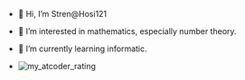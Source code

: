 - 👋 Hi, I’m Stren@Hosi121
- 👀 I’m interested in mathematics, especially number theory.
- 🌱 I’m currently learning informatic.

- <img alt="my_atcoder_rating" src="https://badgen.org/img/atcoder/moonstep/rating/algorithm?style=flat">

<!---
Hosi121/Hosi121 is a ✨ special ✨ repository because its `README.md` (this file) appears on your GitHub profile.
You can click the Preview link to take a look at your changes.
--->
